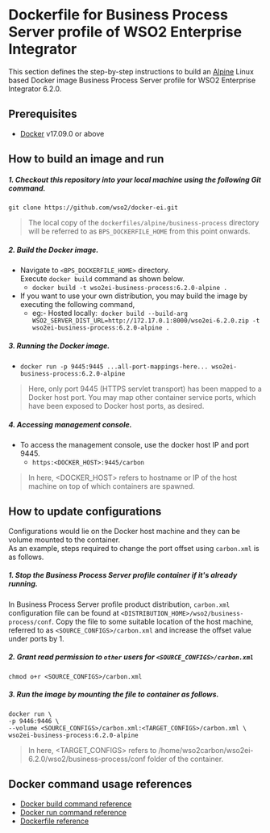 # Dockerfile for Business Process Server profile of WSO2 Enterprise Integrator #
This section defines the step-by-step instructions to build an [Alpine](https://hub.docker.com/_/alpine/) Linux based Docker image
Business Process Server profile for WSO2 Enterprise Integrator 6.2.0.

## Prerequisites

* [Docker](https://www.docker.com/get-docker) v17.09.0 or above

## How to build an image and run
##### 1. Checkout this repository into your local machine using the following Git command.
```
git clone https://github.com/wso2/docker-ei.git
```

>The local copy of the `dockerfiles/alpine/business-process` directory will be referred to as `BPS_DOCKERFILE_HOME` from this point onwards.

##### 2. Build the Docker image.
- Navigate to `<BPS_DOCKERFILE_HOME>` directory. <br>
  Execute `docker build` command as shown below.
    + `docker build -t wso2ei-business-process:6.2.0-alpine .`
- If you want to use your own distribution, you may build the image by executing the following command,
    + eg:- Hosted locally:` docker build --build-arg WSO2_SERVER_DIST_URL=http://172.17.0.1:8000/wso2ei-6.2.0.zip -t wso2ei-business-process:6.2.0-alpine .`

##### 3. Running the Docker image.
- `docker run -p 9445:9445 ...all-port-mappings-here... wso2ei-business-process:6.2.0-alpine`
>Here, only port 9445 (HTTPS servlet transport) has been mapped to a Docker host port.
You may map other container service ports, which have been exposed to Docker host ports, as desired.

##### 4. Accessing management console.
- To access the management console, use the docker host IP and port 9445.
    + `https:<DOCKER_HOST>:9445/carbon`

>In here, <DOCKER_HOST> refers to hostname or IP of the host machine on top of which containers are spawned.

## How to update configurations
Configurations would lie on the Docker host machine and they can be volume mounted to the container. <br>
As an example, steps required to change the port offset using `carbon.xml` is as follows.

##### 1. Stop the Business Process Server profile container if it's already running.
In Business Process Server profile product distribution, `carbon.xml` configuration file can be found at `<DISTRIBUTION_HOME>/wso2/business-process/conf`.
Copy the file to some suitable location of the host machine, referred to as `<SOURCE_CONFIGS>/carbon.xml` and increase the offset value under ports by 1.

##### 2. Grant read permission to `other` users for `<SOURCE_CONFIGS>/carbon.xml`
```
chmod o+r <SOURCE_CONFIGS>/carbon.xml
```

##### 3. Run the image by mounting the file to container as follows.
```
docker run \
-p 9446:9446 \
--volume <SOURCE_CONFIGS>/carbon.xml:<TARGET_CONFIGS>/carbon.xml \
wso2ei-business-process:6.2.0-alpine
```

>In here, <TARGET_CONFIGS> refers to /home/wso2carbon/wso2ei-6.2.0/wso2/business-process/conf folder of the container.


## Docker command usage references

* [Docker build command reference](https://docs.docker.com/engine/reference/commandline/build/)
* [Docker run command reference](https://docs.docker.com/engine/reference/run/)
* [Dockerfile reference](https://docs.docker.com/engine/reference/builder/)